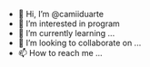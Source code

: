 - 👋 Hi, I’m @camiiduarte
- 👀 I’m interested in program
- 🌱 I’m currently learning ...
- 💞️ I’m looking to collaborate on ...
- 📫 How to reach me ...
